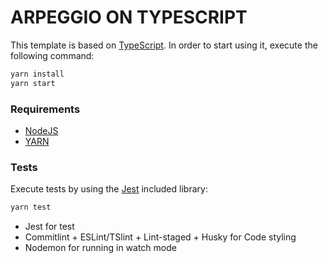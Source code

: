 # ARPEGGIO ON TYPESCRIPT

This template is based on [TypeScript](https://www.typescriptlang.org/docs/). In order to start using it, execute the following command:

```bash
yarn install
yarn start
```

### Requirements
- [NodeJS](https://nodejs.org/en)
- [YARN](https://classic.yarnpkg.com/lang/en/docs/install/#mac-stable)

### Tests

Execute tests by using the [Jest](https://jestjs.io/es-ES/docs/getting-started) included library:

```bash
yarn test
```

- Jest for test
- Commitlint + ESLint/TSlint + Lint-staged + Husky for Code styling
- Nodemon for running in watch mode

